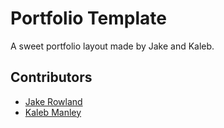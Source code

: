 # Portfolio Template

A sweet portfolio layout made by Jake and Kaleb.

## Contributors
* [Jake Rowland](https://www.linkedin.com/in/jakerowla/)
* [Kaleb Manley](https://www.linkedin.com/in/kaleb-manley/)
